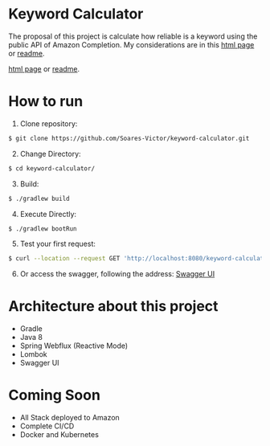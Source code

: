 # Keyword Calculator
The proposal of this project is calculate how reliable is a keyword using the public API of Amazon Completion.
My considerations are in this [html page](docs/index.html) or [readme](docs/Readme.md).

[html page](docs/index.html) or [readme](docs/Readme.md).

# How to run
1. Clone repository:
```sh
$ git clone https://github.com/Soares-Victor/keyword-calculator.git
```

2. Change Directory:
```sh
$ cd keyword-calculator/
```

3. Build:
```sh
$ ./gradlew build
```

4. Execute Directly:
```sh
$ ./gradlew bootRun
``` 

5. Test your first request:
```sh
$ curl --location --request GET 'http://localhost:8080/keyword-calculator/estimates?keyword=iphone+charger'
``` 

6. Or access the swagger, following the address: [Swagger UI](http://localhost:8080/keyword-calculator/swagger-ui.html)

# Architecture about this project
* Gradle
* Java 8
* Spring Webflux (Reactive Mode)
* Lombok
* Swagger UI

# Coming Soon
* All Stack deployed to Amazon
* Complete CI/CD
* Docker and Kubernetes